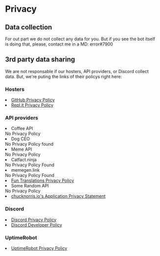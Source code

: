 # Privacy
## Data collection
For out part we do not collect any data for you. But if you see the bot itself is doing that, please, contact me in a MD: error#7900

## 3rd party data sharing
We are not responsable if our hosters, API providers, or Discord collect data. But, we're puting the links of their policys right here:

### Hosters
<li><a href="https://github.com/site/privacy">GitHub Privacy Policy</a></li>
<li><a href="https://repl.it/site/privacy">Repl.it Privacy Policy</a></li>

### API providers
<li>Coffee API</li>
No Privacy Policy
<li>Dog CEO</li>
No Privacy Policy found
<li>Meme API</li>
No Privacy Policy
<li>Catfact.ninja</li>
No Privacy Policy Found
<li>memegen.link</li>
No Privacy Policy Found
<li><a href="https://funtranslations.com/privacy">Fun Translations Privacy Policy</a></li>
<li>Some Random API</li>
No Privacy Policy
<li><a href="https://api.chucknorris.io/privacy">chucknorris.io's Application Privacy Statement</a></li>

### Discord
<li><a href="https://discord.com/privacy">Discord Privacy Policy</a></li>
<li><a href="https://discord.com/developers/docs/policy">Discord Developer Policy</a></li>

### UptimeRobot
<li><a href="https://uptimerobot.com/privacy">UptimeRobot Privacy Policy</a></li>

